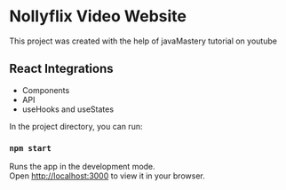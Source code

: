 # Nollyflix Video Website

This project was created with the help of javaMastery tutorial on youtube 

## React Integrations
* Components
* API
* useHooks and useStates


In the project directory, you can run:

### `npm start`

Runs the app in the development mode.\
Open [http://localhost:3000](http://localhost:3000) to view it in your browser.

